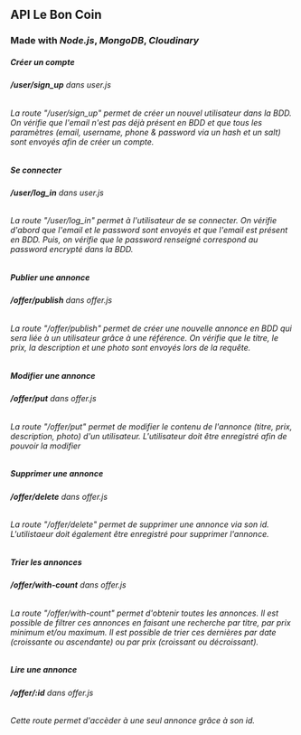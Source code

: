## API Le Bon Coin

### Made with _Node.js_, _MongoDB_, _Cloudinary_

##### Créer un compte

###### **/user/sign_up** dans user.js

###### La route "/user/sign_up" permet de créer un nouvel utilisateur dans la BDD. On vérifie que l'email n'est pas déjà présent en BDD et que tous les paramètres (email, username, phone & password via un hash et un salt) sont envoyés afin de créer un compte.

##### Se connecter

###### **/user/log_in** dans user.js

###### La route "/user/log_in" permet à l'utilisateur de se connecter. On vérifie d'abord que l'email et le password sont envoyés et que l'email est présent en BDD. Puis, on vérifie que le password renseigné correspond au password encrypté dans la BDD.

##### Publier une annonce

###### **/offer/publish** dans offer.js

###### La route "/offer/publish" permet de créer une nouvelle annonce en BDD qui sera liée à un utilisateur grâce à une référence. On vérifie que le titre, le prix, la description et une photo sont envoyés lors de la requête.

##### Modifier une annonce

###### **/offer/put** dans offer.js

###### La route "/offer/put" permet de modifier le contenu de l'annonce (titre, prix, description, photo) d'un utilisateur. L'utilisateur doit être enregistré afin de pouvoir la modifier

##### Supprimer une annonce

###### **/offer/delete** dans offer.js

###### La route "/offer/delete" permet de supprimer une annonce via son id. L'utilistaeur doit également être enregistré pour supprimer l'annonce.

##### Trier les annonces

###### **/offer/with-count** dans offer.js

###### La route "/offer/with-count" permet d'obtenir toutes les annonces. Il est possible de filtrer ces annonces en faisant une recherche par titre, par prix minimum et/ou maximum. Il est possible de trier ces dernières par date (croissante ou ascendante) ou par prix (croissant ou décroissant).

##### Lire une annonce

###### **/offer/:id** dans offer.js

###### Cette route permet d'accèder à une seul annonce grâce à son id.
